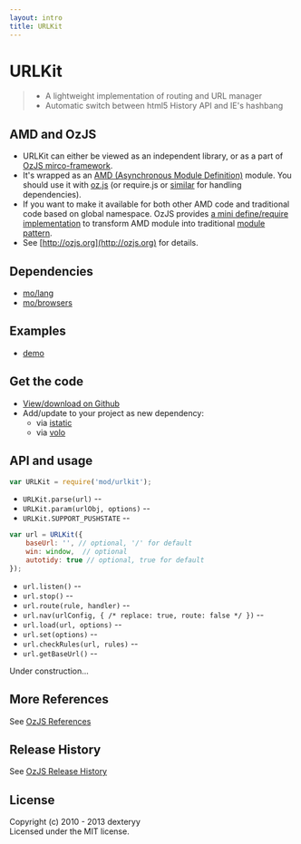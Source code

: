 ```yaml
---
layout: intro
title: URLKit
---
```


# URLKit

> * A lightweight implementation of routing and URL manager
> * Automatic switch between html5 History API and IE's hashbang

## AMD and OzJS

* URLKit can either be viewed as an independent library, or as a part of [OzJS mirco-framework](http://ozjs.org/#framework).
* It's wrapped as an [AMD (Asynchronous Module Definition)](https://github.com/amdjs/amdjs-api/wiki/AMD) module. You should use it with [oz.js](http://ozjs.org/#start) (or require.js or [similar](http://wiki.commonjs.org/wiki/Implementations) for handling dependencies). 
* If you want to make it available for both other AMD code and traditional code based on global namespace. OzJS provides [a mini define/require implementation](http://ozjs.org/examples/adapter/) to transform AMD module into traditional [module pattern](http://www.adequatelygood.com/2010/3/JavaScript-Module-Pattern-In-Depth).
* See [http://ozjs.org](http://ozjs.org) for details.

## Dependencies

* [mo/lang](https://github.com/dexteryy/mo)
* [mo/browsers](https://github.com/dexteryy/mo)

## Examples

* [demo](http://ozjs.org/URLKit/examples/)

## Get the code

* [View/download on Github](https://github.com/dexteryy/URLKit/blob/master/urlkit.js)
* Add/update to your project as new dependency:
    * via [istatic](https://github.com/mockee/istatic.git)
    * via [volo](https://github.com/volojs/volo)

## API and usage

```javascript
var URLKit = require('mod/urlkit');
```

* `URLKit.parse(url)` -- 
* `URLKit.param(urlObj, options)` -- 
* `URLKit.SUPPORT_PUSHSTATE` -- 

```javascript
var url = URLKit({
    baseUrl: '', // optional, '/' for default
    win: window,  // optional
    autotidy: true // optional, true for default
});
```

* `url.listen()` -- 
* `url.stop()` -- 
* `url.route(rule, handler)` -- 
* `url.nav(urlConfig, {
    /* replace: true,
    route: false */
})` -- 
* `url.load(url, options)` -- 
* `url.set(options)` -- 
* `url.checkRules(url, rules)` -- 
* `url.getBaseUrl()` -- 

Under construction...

## More References

See [OzJS References](http://ozjs.org/#ref)

## Release History

See [OzJS Release History](http://ozjs.org/#release)

## License

Copyright (c) 2010 - 2013 dexteryy  
Licensed under the MIT license.


